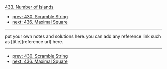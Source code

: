 [433. Number of Islands](http://www.lintcode.com/problem/number-of-islands)

- [prev: 430. Scramble String](430-scramble-string.md)
- [next: 436. Maximal Square](436-maximal-square.md)

---

put your own notes and solutions here.
you can add any reference link such as [title](reference url) here.

---

- [prev: 430. Scramble String](430-scramble-string.md)
- [next: 436. Maximal Square](436-maximal-square.md)
